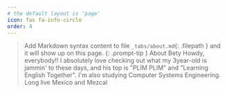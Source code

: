 ```yaml
---
# the default layout is 'page'
icon: fas fa-info-circle
order: 4
---
```


> Add Markdown syntax content to file `_tabs/about.md`{: .filepath } and it will show up on this page.
{: .prompt-tip }
>About Bety Howdy, everybody!! I absolutely love checking out what my 3year-old is jammin' to these days, and his top is "PLIM PLIM" and "Learning English Together". I'm also studying Computer Systems Engineering. Long live Mexico and Mezcal
